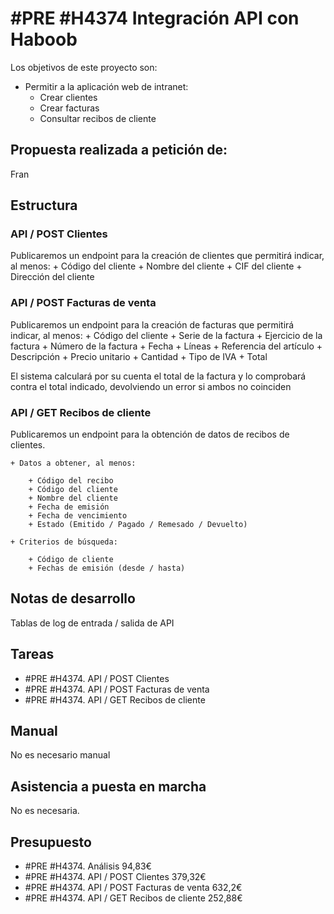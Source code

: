 # #PRE #H4374 Integración API con Haboob

Los objetivos de este proyecto son:
+ Permitir a la aplicación web de intranet:
    + Crear clientes
    + Crear facturas
    + Consultar recibos de cliente

## Propuesta realizada a petición de:
Fran

## Estructura

### API / POST Clientes
Publicaremos un endpoint para la creación de clientes que permitirá indicar, al menos:
    + Código del cliente
    + Nombre del cliente
    + CIF del cliente
    + Dirección del cliente

### API / POST Facturas de venta
Publicaremos un endpoint para la creación de facturas que permitirá indicar, al menos:
    + Código del cliente
    + Serie de la factura
    + Ejercicio de la factura
    + Número de la factura
    + Fecha
    + Líneas
        + Referencia del artículo
        + Descripción
        + Precio unitario
        + Cantidad
        + Tipo de IVA
    + Total

El sistema calculará por su cuenta el total de la factura y lo comprobará contra el total indicado, devolviendo un error si ambos no coinciden

### API / GET Recibos de cliente
Publicaremos un endpoint para la obtención de datos de recibos de clientes.

    + Datos a obtener, al menos:

        + Código del recibo
        + Código del cliente
        + Nombre del cliente
        + Fecha de emisión
        + Fecha de vencimiento
        + Estado (Emitido / Pagado / Remesado / Devuelto)

    + Criterios de búsqueda:

        + Código de cliente
        + Fechas de emisión (desde / hasta)


## Notas de desarrollo
Tablas de log de entrada / salida de API


## Tareas
* #PRE #H4374. API / POST Clientes
* #PRE #H4374. API / POST Facturas de venta
* #PRE #H4374. API / GET Recibos de cliente

## Manual
No es necesario manual

## Asistencia a puesta en marcha
No es necesaria.

## Presupuesto
* #PRE #H4374. Análisis 94,83€
* #PRE #H4374. API / POST Clientes 379,32€
* #PRE #H4374. API / POST Facturas de venta 632,2€
* #PRE #H4374. API / GET Recibos de cliente 252,88€
